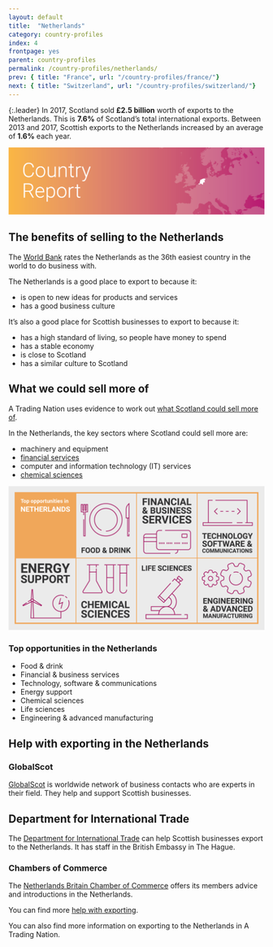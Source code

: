```yaml
---
layout: default
title:  "Netherlands"
category: country-profiles
index: 4
frontpage: yes
parent: country-profiles
permalink: /country-profiles/netherlands/
prev: { title: "France", url: "/country-profiles/france/"}
next: { title: "Switzerland", url: "/country-profiles/switzerland/"}
---
```


{:.leader}
In 2017, Scotland sold **£2.5 billion** worth of exports to the Netherlands. This is **7.6%** of Scotland’s total international exports. Between 2013 and 2017, Scottish exports to the Netherlands increased by an average of **1.6%** each year.

![An image of Netherlands outlined on a map](/assets/images/country_maps/04-Netherlands.png)

## The benefits of selling to the Netherlands

The [World Bank](http://www.doingbusiness.org/en/rankings) rates the Netherlands as the 36th easiest country in the world to do business with.

The Netherlands is a good place to export to because it:

* is open to new ideas for products and services
* has a good business culture

It’s also a good place for Scottish businesses to export to because it:

* has a high standard of living, so people have money to spend
* has a stable economy
* is close to Scotland
* has a similar culture to Scotland


## What we could sell more of

A Trading Nation uses evidence to work out [what Scotland could sell more of](https://tradingnation.mygov.scot/what-people-are-buying/).

In the Netherlands, the key sectors where Scotland could sell more are:

* machinery and equipment
* [financial services](https://tradingnation.mygov.scot/sectors/financial-and-business/)
* computer and information technology (IT) services
* [chemical sciences](https://tradingnation.mygov.scot/sectors/science/)

![An infographic of top opportunities in the Netherlands's](/assets/images/country_infographics/04-Netherlands-top-opportunities.png)

### Top opportunities in the Netherlands

* Food & drink
* Financial & business services
* Technology, software & communications
* Energy support
* Chemical sciences
* Life sciences
* Engineering & advanced manufacturing

## Help with exporting in the Netherlands

### GlobalScot

[GlobalScot](https://www.globalscot.com/) is worldwide network of business contacts who are experts in their field. They help and support Scottish businesses.


## Department for International Trade

The [Department for International Trade](https://www.gov.uk/government/publications/exporting-to-netherlands/exporting-to-the-netherlands) can help Scottish businesses export to the Netherlands. It has staff in the British Embassy in The Hague.


### Chambers of Commerce

The [Netherlands Britain Chamber of Commerce](http://www.nbcc.co.uk/?lang=nl) offers its members advice and introductions in the Netherlands.


You can find more [help with exporting](https://tradingnation.mygov.scot/help-for-businesses/).


You can also find more information on exporting to the Netherlands in A Trading Nation.
